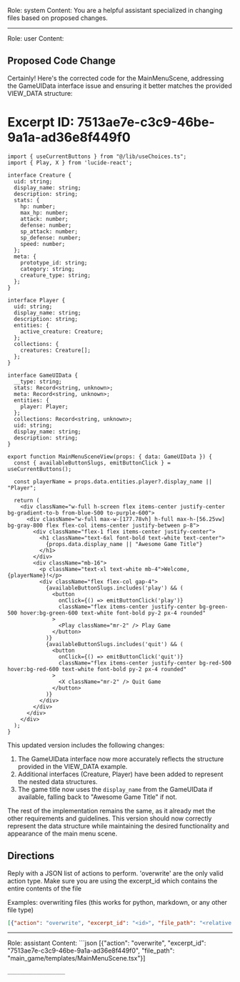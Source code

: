 Role: system
Content: You are a helpful assistant specialized in changing files based on proposed changes.
__________________
Role: user
Content: 
## Proposed Code Change
Certainly! Here's the corrected code for the MainMenuScene, addressing the GameUIData interface issue and ensuring it better matches the provided VIEW_DATA structure:

# Excerpt ID: 7513ae7e-c3c9-46be-9a1a-ad36e8f449f0
```tsx main_game/templates/MainMenuScene.tsx
import { useCurrentButtons } from "@/lib/useChoices.ts";
import { Play, X } from 'lucide-react';

interface Creature {
  uid: string;
  display_name: string;
  description: string;
  stats: {
    hp: number;
    max_hp: number;
    attack: number;
    defense: number;
    sp_attack: number;
    sp_defense: number;
    speed: number;
  };
  meta: {
    prototype_id: string;
    category: string;
    creature_type: string;
  };
}

interface Player {
  uid: string;
  display_name: string;
  description: string;
  entities: {
    active_creature: Creature;
  };
  collections: {
    creatures: Creature[];
  };
}

interface GameUIData {
  __type: string;
  stats: Record<string, unknown>;
  meta: Record<string, unknown>;
  entities: {
    player: Player;
  };
  collections: Record<string, unknown>;
  uid: string;
  display_name: string;
  description: string;
}

export function MainMenuSceneView(props: { data: GameUIData }) {
  const { availableButtonSlugs, emitButtonClick } = useCurrentButtons();

  const playerName = props.data.entities.player?.display_name || "Player";

  return (
    <div className="w-full h-screen flex items-center justify-center bg-gradient-to-b from-blue-500 to-purple-600">
      <div className="w-full max-w-[177.78vh] h-full max-h-[56.25vw] bg-gray-800 flex flex-col items-center justify-between p-8">
        <div className="flex-1 flex items-center justify-center">
          <h1 className="text-6xl font-bold text-white text-center">
            {props.data.display_name || "Awesome Game Title"}
          </h1>
        </div>
        <div className="mb-16">
          <p className="text-xl text-white mb-4">Welcome, {playerName}!</p>
          <div className="flex flex-col gap-4">
            {availableButtonSlugs.includes('play') && (
              <button
                onClick={() => emitButtonClick('play')}
                className="flex items-center justify-center bg-green-500 hover:bg-green-600 text-white font-bold py-2 px-4 rounded"
              >
                <Play className="mr-2" /> Play Game
              </button>
            )}
            {availableButtonSlugs.includes('quit') && (
              <button
                onClick={() => emitButtonClick('quit')}
                className="flex items-center justify-center bg-red-500 hover:bg-red-600 text-white font-bold py-2 px-4 rounded"
              >
                <X className="mr-2" /> Quit Game
              </button>
            )}
          </div>
        </div>
      </div>
    </div>
  );
}
```

This updated version includes the following changes:

1. The GameUIData interface now more accurately reflects the structure provided in the VIEW_DATA example.
2. Additional interfaces (Creature, Player) have been added to represent the nested data structures.
3. The game title now uses the `display_name` from the GameUIData if available, falling back to "Awesome Game Title" if not.

The rest of the implementation remains the same, as it already met the other requirements and guidelines. This version should now correctly represent the data structure while maintaining the desired functionality and appearance of the main menu scene.

## Directions
Reply with a JSON list of actions to perform. 'overwrite' are the only valid action type. 
Make sure you are using the excerpt_id which contains the entire contents of the file

Examples:
overwriting files (this works for python, markdown, or any other file type)
```json output_example1
[{"action": "overwrite", "excerpt_id": "<id>", "file_path": "<relative file path>"}]
```

__________________
Role: assistant
Content: ```json
[{"action": "overwrite", "excerpt_id": "7513ae7e-c3c9-46be-9a1a-ad36e8f449f0", "file_path": "main_game/templates/MainMenuScene.tsx"}]
```
__________________
